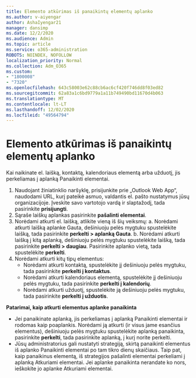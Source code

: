 ```yaml
---
title: Elemento atkūrimas iš panaikintų elementų aplanko
ms.author: v-aiyengar
author: AshaIyengar21
manager: dansimp
ms.date: 12/2/2020
ms.audience: Admin
ms.topic: article
ms.service: o365-administration
ROBOTS: NOINDEX, NOFOLLOW
localization_priority: Normal
ms.collection: Adm_O365
ms.custom:
- "1800008"
- "7320"
ms.openlocfilehash: 643c58003e62c88cb6ac6cf420f746dd8f03ed82
ms.sourcegitcommit: 62a83a1c6bd9779a1a11b749490bd11670d4b063
ms.translationtype: MT
ms.contentlocale: lt-LT
ms.lasthandoff: 12/02/2020
ms.locfileid: "49564794"
---
```

# <a name="recover-an-item-from-your-deleted-items-folder"></a>Elemento atkūrimas iš panaikintų elementų aplanko

Kai naikinate el. laišką, kontaktą, kalendoriaus elementą arba užduotį, jis perkeliamas į aplanką Panaikinti elementai.

1. Naudojant žiniatinklio naršyklę, prisijunkite prie „Outlook Web App“, naudodami URL, kurį pateikė asmuo, valdantis el. pašto nustatymus jūsų organizacijoje. Įveskite savo vartotojo vardą ir slaptažodį, tada pasirinkite **prisijungti**.
1. Sąraše laiškų aplankas pasirinkite **pašalinti elementai**.
1. Norėdami atkurti el. laišką, atlikite vieną iš šių veiksmų: a. Norėdami atkurti laišką aplanke Gauta, dešiniuoju pelės mygtuku spustelėkite laišką, tada pasirinkite **perkelti > aplanką Gauta**.
    b. Norėdami atkurti laišką į kitą aplanką, dešiniuoju pelės mygtuku spustelėkite laišką, tada pasirinkite **perkelti > daugiau**. Pasirinkite aplanko vietą, tada spustelėkite **perkelti**.
4. Norėdami atkurti kitų tipų elementus:
    - Norėdami atkurti kontaktą, spustelėkite jį dešiniuoju pelės mygtuku, tada pasirinkite **perkelti į kontaktus**.
    - Norėdami atkurti kalendoriaus elementą, spustelėkite jį dešiniuoju pelės mygtuku, tada pasirinkite **perkelti į kalendorių**.
    - Norėdami atkurti užduotį, spustelėkite ją dešiniuoju pelės mygtuku, tada pasirinkite **perkelti į užduotis**.

**Patarimai, kaip atkurti elementus aplanke panaikinta**

- Jei panaikinate aplanką, jis perkeliamas į aplanką Panaikinti elementai ir rodomas kaip poaplankis. Norėdami ją atkurti (ir visus jame esančius elementus), dešiniuoju pelės mygtuku spustelėkite aplanką panaikinta, pasirinkite **perkelti**, tada pasirinkite aplanką, į kurį norite perkelti.
- Jūsų administratorius gali nustatyti strategiją, skirtą panaikinti elementus iš aplanko Panaikinti elementai po tam tikro dienų skaičiaus. Taip pat, kaip panaikinus elementą, iš strategijos pašalinti elementai perkeliami į aplanką Atkuriami elementai. Jei aplanke panaikinta nerandate ko nors, ieškokite jo aplanke Atkuriami elementai.

